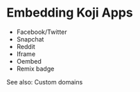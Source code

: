 # Embedding Koji Apps

- Facebook/Twitter
- Snapchat
- Reddit
- Iframe
- Oembed
- Remix badge

See also: Custom domains
